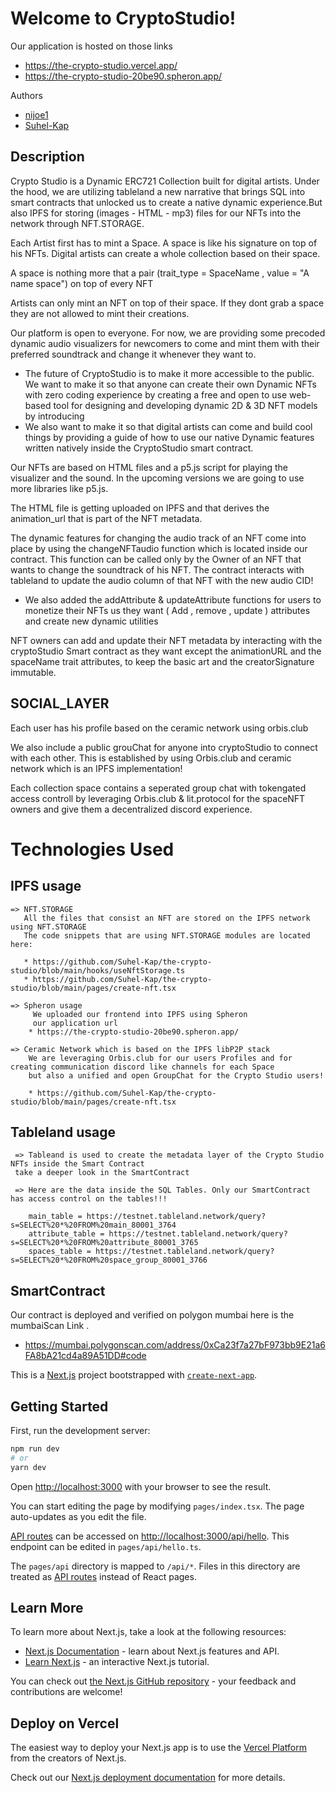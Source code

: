 # Welcome to CryptoStudio!

Our application is hosted on those links 
 * https://the-crypto-studio.vercel.app/
 * https://the-crypto-studio-20be90.spheron.app/

Authors
 * [nijoe1](https://github.com/nijoe1)
 * [Suhel-Kap](https://github.com/Suhel-Kap)

## Description
Crypto Studio is a Dynamic ERC721 Collection built for digital artists. Under the hood, we are utilizing tableland a new narrative that brings SQL into smart contracts that unlocked us to create a native dynamic experience.But also IPFS for storing (images - HTML - mp3) files for our NFTs into the network through NFT.STORAGE.

Each Artist first has to mint a Space. A space is like his signature on top of his NFTs. Digital artists can create a whole collection based on their space.

A space is nothing more that a pair (trait_type = SpaceName , value = "A name space") on top of every NFT

Artists can only mint an NFT on top of their space. If they dont grab a space they are not allowed to mint their creations.

Our platform is open to everyone. For now, we are providing some precoded dynamic audio visualizers for newcomers to come and mint them with their preferred soundtrack and change it whenever they want to.
  * The future of CryptoStudio is to make it more accessible to the public. We want to make it so that anyone can create their own Dynamic NFTs with zero coding    experience by creating a free and open to use web-based tool for designing and developing dynamic 2D & 3D NFT models by introducing <The Studio Playground>
  * We also want to make it so that digital artists can come and build cool things by providing a guide of how to use our native Dynamic features written   natively inside the CryptoStudio smart contract.


Our NFTs are based on HTML files and a p5.js script for playing the visualizer and the sound. In the upcoming versions we are going to use more libraries like p5.js.

The HTML file is getting uploaded on IPFS and that derives the animation_url that is part of the NFT metadata.

The dynamic features for changing the audio track of an NFT come into place by using the changeNFTaudio function which is located inside our contract. This function can be called only by the Owner of an NFT that wants to change the soundtrack of his NFT. The contract interacts with tableland to update the audio column of that NFT with the new audio CID!
  * We also added the addAttribute & updateAttribute functions for users to monetize their NFTs us they want ( Add , remove , update ) attributes and create new   dynamic utilities

NFT owners can add and update their NFT metadata by interacting with the cryptoStudio Smart contract as they want except the animationURL and the spaceName trait attributes, to keep the basic art and the creatorSignature immutable.

## SOCIAL_LAYER
 
Each user has his profile based on the ceramic network using orbis.club

We also include a public grouChat for anyone into cryptoStudio to connect with each other. This is established by using Orbis.club and ceramic network which is an IPFS implementation!

Each collection space contains a seperated group chat with tokengated access controll by leveraging Orbis.club & lit.protocol for the spaceNFT owners and give them a decentralized discord experience.

# Technologies Used

  ## IPFS usage
  
    => NFT.STORAGE
       All the files that consist an NFT are stored on the IPFS network using NFT.STORAGE
       The code snippets that are using NFT.STORAGE modules are located here:
 
       * https://github.com/Suhel-Kap/the-crypto-studio/blob/main/hooks/useNftStorage.ts
       * https://github.com/Suhel-Kap/the-crypto-studio/blob/main/pages/create-nft.tsx

    => Spheron usage
         We uploaded our frontend into IPFS using Spheron
         our application url 
        * https://the-crypto-studio-20be90.spheron.app/

    => Ceramic Network which is based on the IPFS libP2P stack
        We are leveraging Orbis.club for our users Profiles and for creating communication discord like channels for each Space
        but also a unified and open GroupChat for the Crypto Studio users!
 
        * https://github.com/Suhel-Kap/the-crypto-studio/blob/main/pages/create-nft.tsx

   ## Tableland usage 
     => Tableand is used to create the metadata layer of the Crypto Studio NFTs inside the Smart Contract
     take a deeper look in the SmartContract 
     
     => Here are the data inside the SQL Tables. Only our SmartContract has access control on the tables!!!
     
        main_table = https://testnet.tableland.network/query?s=SELECT%20*%20FROM%20main_80001_3764
        attribute_table = https://testnet.tableland.network/query?s=SELECT%20*%20FROM%20attribute_80001_3765
        spaces_table = https://testnet.tableland.network/query?s=SELECT%20*%20FROM%20space_group_80001_3766

  ## SmartContract

  Our contract is deployed and verified on polygon mumbai here is the mumbaiScan Link . 

  * https://mumbai.polygonscan.com/address/0xCa23f7a27bF973bb9E21a6FA8bA21cd4a89A51DD#code

 
 
 
 
 



This is a [Next.js](https://nextjs.org/) project bootstrapped with [`create-next-app`](https://github.com/vercel/next.js/tree/canary/packages/create-next-app).

## Getting Started

First, run the development server:

```bash
npm run dev
# or
yarn dev
```

Open [http://localhost:3000](http://localhost:3000) with your browser to see the result.

You can start editing the page by modifying `pages/index.tsx`. The page auto-updates as you edit the file.

[API routes](https://nextjs.org/docs/api-routes/introduction) can be accessed on [http://localhost:3000/api/hello](http://localhost:3000/api/hello). This endpoint can be edited in `pages/api/hello.ts`.

The `pages/api` directory is mapped to `/api/*`. Files in this directory are treated as [API routes](https://nextjs.org/docs/api-routes/introduction) instead of React pages.

## Learn More

To learn more about Next.js, take a look at the following resources:

- [Next.js Documentation](https://nextjs.org/docs) - learn about Next.js features and API.
- [Learn Next.js](https://nextjs.org/learn) - an interactive Next.js tutorial.

You can check out [the Next.js GitHub repository](https://github.com/vercel/next.js/) - your feedback and contributions are welcome!

## Deploy on Vercel

The easiest way to deploy your Next.js app is to use the [Vercel Platform](https://vercel.com/new?utm_medium=default-template&filter=next.js&utm_source=create-next-app&utm_campaign=create-next-app-readme) from the creators of Next.js.

Check out our [Next.js deployment documentation](https://nextjs.org/docs/deployment) for more details.
